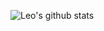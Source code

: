 ![Leo's github stats](https://github-readme-stats.vercel.app/api?username=leekoho&show_icons=true&theme=vue-dark&hide=stars,issues)
